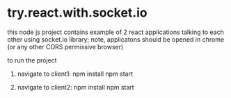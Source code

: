 # try.react.with.socket.io

this node js project contains example of 2 react applications talking to each other using socket.io library;
note, applicatons should be opened in chrome (or any other CORS permissive browser)   

to run the project

1) navigate to client1:
    npm install
    npm start
    
2) navigate to client2:
    npm install
    npm start
    
